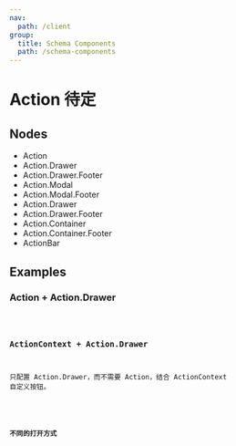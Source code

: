 ```yaml
---
nav:
  path: /client
group:
  title: Schema Components
  path: /schema-components
---
```


# Action <Badge>待定</Badge>

## Nodes

- Action
- Action.Drawer
- Action.Drawer.Footer
- Action.Modal
- Action.Modal.Footer
- Action.Drawer
- Action.Drawer.Footer
- Action.Container
- Action.Container.Footer
- ActionBar

## Examples

### Action + Action.Drawer

<code src="./demos/demo1.tsx"/>

### ActionContext + Action.Drawer

只配置 Action.Drawer，而不需要 Action，结合 ActionContext 自定义按钮。

<code src="./demos/demo2.tsx"/>

### 不同的打开方式

<code src="./demos/demo3.tsx"/>
